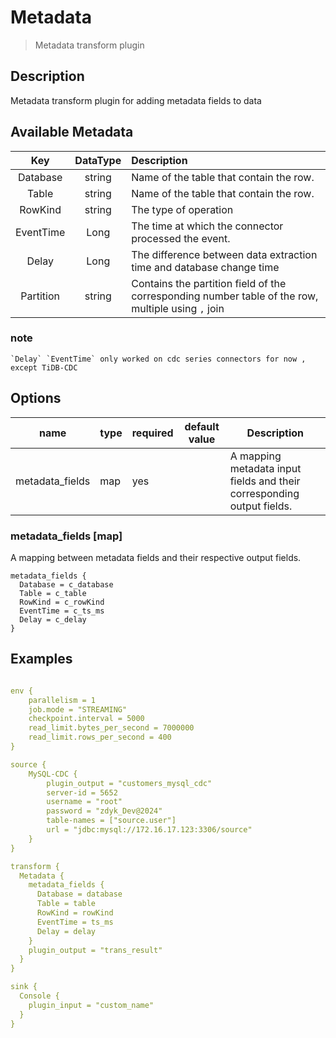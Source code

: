# Metadata

> Metadata transform plugin

## Description
Metadata transform plugin for adding metadata fields to data

## Available Metadata

|    Key    | DataType | Description                                                                                        |
|:---------:|:--------:|:---------------------------------------------------------------------------------------------------|
| Database  |  string  | Name of the table that contain the row.                                                            |
|   Table   |  string  | Name of the table that contain the row.                                                            |
|  RowKind  |  string  | The type of operation                                                                              |
| EventTime |   Long   | The time at which the connector processed the event.                                               |
|   Delay   |   Long   | The difference between data extraction time and database change time                               |
| Partition |  string  | Contains the partition field of the corresponding number table of the row, multiple using `,` join |

### note
    `Delay` `EventTime` only worked on cdc series connectors for now , except TiDB-CDC

## Options

|      name       | type | required | default value | Description                                                               |
|:---------------:|------|----------|---------------|---------------------------------------------------------------------------|
| metadata_fields | map  | yes      |               | A mapping metadata input fields and their corresponding output fields.    |

### metadata_fields [map]

A mapping between metadata fields and their respective output fields. 

```hocon
metadata_fields {
  Database = c_database
  Table = c_table
  RowKind = c_rowKind
  EventTime = c_ts_ms
  Delay = c_delay
}
```

## Examples

```yaml

env {
    parallelism = 1
    job.mode = "STREAMING"
    checkpoint.interval = 5000
    read_limit.bytes_per_second = 7000000
    read_limit.rows_per_second = 400
}

source {
    MySQL-CDC {
        plugin_output = "customers_mysql_cdc"
        server-id = 5652
        username = "root"
        password = "zdyk_Dev@2024"
        table-names = ["source.user"]
        url = "jdbc:mysql://172.16.17.123:3306/source"
    }
}

transform {
  Metadata {
    metadata_fields {
      Database = database
      Table = table
      RowKind = rowKind
      EventTime = ts_ms
      Delay = delay
    }
    plugin_output = "trans_result"
  }
}

sink {
  Console {
    plugin_input = "custom_name"
  }
}

```

